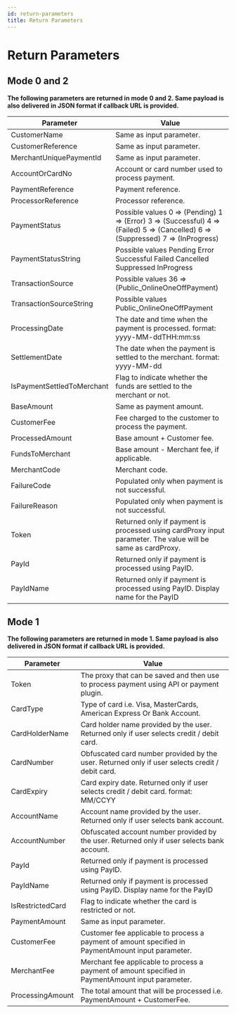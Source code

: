 ```yaml
---
id: return-parameters
title: Return Parameters
---
```

<!-- F:\ZenDocs\docusaurus-2\docs\jquery-plugin\return-parameters.md -->
# Return Parameters

## Mode 0 and 2

**The following parameters are returned in mode 0 and 2. Same payload is also delivered in JSON format if callback URL is provided.**

| Parameter | Value |
|-----------|-------|
| CustomerName | Same as input parameter. |
| CustomerReference | Same as input parameter. |
| MerchantUniquePaymentId | Same as input parameter. |
| AccountOrCardNo | Account or card number used to process payment. |
| PaymentReference | Payment reference. |
| ProcessorReference | Processor reference. |
| PaymentStatus | Possible values 0 => (Pending) 1 => (Error) 3 => (Successful) 4 => (Failed) 5 => (Cancelled) 6 => (Suppressed) 7 => (InProgress) |
| PaymentStatusString | Possible values Pending Error Successful Failed Cancelled Suppressed InProgress |
| TransactionSource | Possible values 36 => (Public_OnlineOneOffPayment) |
| TransactionSourceString | Possible values Public_OnlineOneOffPayment |
| ProcessingDate | The date and time when the payment is processed. format: yyyy-MM-ddTHH:mm:ss |
| SettlementDate | The date when the payment is settled to the merchant. format: yyyy-MM-dd |
| IsPaymentSettledToMerchant | Flag to indicate whether the funds are settled to the merchant or not. |
| BaseAmount | Same as payment amount. |
| CustomerFee | Fee charged to the customer to process the payment. |
| ProcessedAmount | Base amount + Customer fee. |
| FundsToMerchant | Base amount - Merchant fee, if applicable. |
| MerchantCode | Merchant code. |
| FailureCode | Populated only when payment is not successful. |
| FailureReason | Populated only when payment is not successful. |
| Token | Returned only if payment is processed using cardProxy input parameter. The value will be same as cardProxy. |
| PayId | Returned only if payment is processed using PayID. |
| PayIdName | Returned only if payment is processed using PayID. Display name for the PayID |

## Mode 1

**The following parameters are returned in mode 1. Same payload is also delivered in JSON format if callback URL is provided.**

| Parameter | Value |
|-----------|-------|
| Token | The proxy that can be saved and then use to process payment using API or payment plugin. |
| CardType | Type of card i.e. Visa, MasterCards, American Express Or Bank Account. |
| CardHolderName | Card holder name provided by the user. Returned only if user selects credit / debit card. |
| CardNumber | Obfuscated card number provided by the user. Returned only if user selects credit / debit card. |
| CardExpiry | Card expiry date. Returned only if user selects credit / debit card. format: MM/CCYY |
| AccountName | Account name provided by the user. Returned only if user selects bank account. |
| AccountNumber | Obfuscated account number provided by the user. Returned only if user selects bank account. |
| PayId | Returned only if payment is processed using PayID. |
| PayIdName | Returned only if payment is processed using PayID. Display name for the PayID |
| IsRestrictedCard | Flag to indicate whether the card is restricted or not. |
| PaymentAmount | Same as input parameter. |
| CustomerFee | Customer fee applicable to process a payment of amount specified in PaymentAmount input parameter. |
| MerchantFee | Merchant fee applicable to process a payment of amount specified in PaymentAmount input parameter. |
| ProcessingAmount | The total amount that will be processed i.e. PaymentAmount + CustomerFee. |
